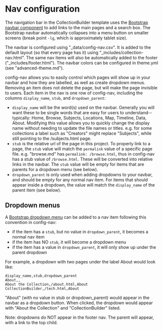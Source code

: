 # Nav configuration

The navigation bar in the CollectionBuilder template uses the [Bootstrap navbar component](https://getbootstrap.com/docs/4.4/components/navbar/) to add links to the main pages and a search box. 
The Bootstrap navbar automatically collapses into a menu button on smaller screens (break point `-lg`, which is approximately tablet size). 

The navbar is configured using "_data/config-nav.csv". 
It is added to the default layout (so that every page has it) using "_includes/collection-nav.html". 
The same nav items will also be automatically added to the footer ("_includes/footer.html").
The navbar colors can be configured in theme.yml (see "advanced-theme.md").

config-nav allows you to easily control which pages will show up in your navbar and how they are labelled, as well as create dropdown menus.
Removing an item does not delete the page, but will make the page invisible to users.
Each item in the nav is one row of config-nav, including the columns `display_name`, `stub`, and `dropdown_parent`: 

- `display_name` will be the word(s) used on the navbar. Generally you will want these to be single words that are easy for users to understand--typically: Home, Browse, Subjects, Locations, Map, Timeline, Data, About. Modifying this value allows you to quickly change the display name without needing to update the file names or titles. e.g. for some collections a label such as "Creators" might replace "Subjects", while still pointing to the /subjects.html page.
- `stub` is the relative url of the page in this project. To properly link to a page, the `stub` value will match the `permalink` value of a specific page file. e.g. "browse.md" has `permalink: /browse.html`, thus in config-nav has a stub value of `/browse.html`. These will be converted into relative links in the navbar. The `stub` value will be empty for items that are parents for a dropdown menu (see below).
- `dropdown_parent` is only used when adding dropdowns to your navbar, and should be empty for any normal nav item. For items that should appear inside a dropdown, the value will match the `display_name` of the parent item (see below).

## Dropdown menus

A [Bootstrap dropdown menu](https://getbootstrap.com/docs/4.4/components/dropdowns/) can be added to a nav item following this convention in config-nav:

- if the item has a `stub`, but no value in `dropdown_parent`, it becomes a normal nav item
- if the item has NO `stub`, it will become a dropdown menu
- if the item has a value in `dropdown_parent`, it will only show up under the parent dropdown

For example, a dropdown with two pages under the label About would look like:

```
display_name,stub,dropdown_parent
About,,
About the Collection,/about.html,About
CollectionBuilder,/tech.html,About
```

"About" (with no value in stub or dropdown_parent) would appear in the navbar as a dropdown button. 
When clicked, the dropdown would appear with "About the Collection" and "CollectionBuilder" listed.

Note: dropdowns do NOT appear in the footer nav. The parent will appear, with a link to the top child. 
